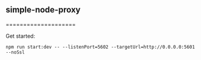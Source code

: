 ## simple-node-proxy
====================

Get started:
```
npm run start:dev -- --listenPort=5602 --targetUrl=http://0.0.0.0:5601 --noSsl
```

